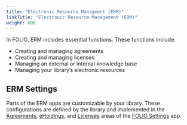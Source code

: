 ```yaml
---
title: "Electronic Resource Managment (ERM)"
linkTitle: "Electronic Resource Management (ERM)"
weight: 600
---
```


In FOLIO, ERM includes essential functions. These functions include:

* Creating and managing agreements
* Creating and managing licenses
* Managing an external or internal knowledge base
* Managing your library’s electronic resources

## ERM Settings

Parts of the ERM apps are customizable by your library. These configurations are defined by the library and implemented in the [Agreements](../settings/settings_agreements/settings_agreements/), [eHoldings](../settings/settings_eholdings/settings_eholdings/), and [Licenses](../settings/settings_licenses/settings_licenses/) areas of the [FOLIO Settings](../settings) app.
